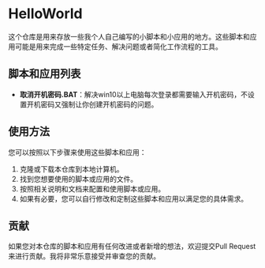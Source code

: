 # HelloWorld

这个仓库是用来存放一些我个人自己编写的小脚本和小应用的地方。这些脚本和应用可能是用来完成一些特定任务、解决问题或者简化工作流程的工具。

## 脚本和应用列表

- **取消开机密码.BAT**：解决win10以上电脑每次登录都需要输入开机密码，不设置开机密码又强制让你创建开机密码的问题。


## 使用方法

您可以按照以下步骤来使用这些脚本和应用：

1. 克隆或下载本仓库到本地计算机。
2. 找到您想要使用的脚本或应用的文件。
3. 按照相关说明和文档来配置和使用脚本或应用。
4. 如果有必要，您可以自行修改和定制这些脚本和应用以满足您的具体需求。

## 贡献

如果您对本仓库的脚本和应用有任何改进或者新增的想法，欢迎提交Pull Request来进行贡献。我将非常乐意接受并审查您的贡献。



